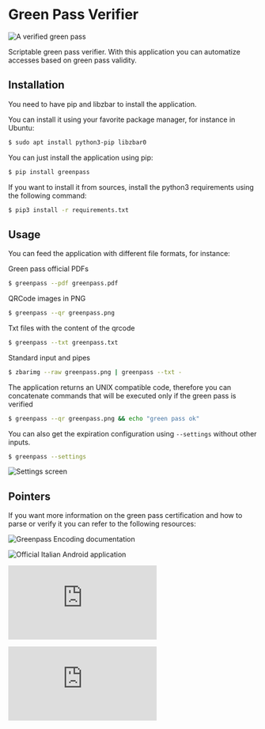 # Green Pass Verifier

![A verified green pass](https://github.com/berdav/greenpass/blob/master/img/draghi.png?raw=true)

Scriptable green pass verifier.
With this application you can automatize accesses based on green pass validity.

## Installation
You need to have pip and libzbar to install the application.

You can install it using your favorite package manager, for instance in Ubuntu:

```bash
$ sudo apt install python3-pip libzbar0
```

You can just install the application using pip:
```bash
$ pip install greenpass
```

If you want to install it from sources, install the python3 requirements
using the following command:
```bash
$ pip3 install -r requirements.txt
```

## Usage
You can feed the application with different file formats, for instance:

Green pass official PDFs
```bash
$ greenpass --pdf greenpass.pdf
```

QRCode images in PNG
```bash
$ greenpass --qr greenpass.png
```

Txt files with the content of the qrcode
```bash
$ greenpass --txt greenpass.txt
```

Standard input and pipes
```bash
$ zbarimg --raw greenpass.png | greenpass --txt -
```

The application returns an UNIX compatible code, therefore you can
concatenate commands that will be executed only if the green pass is
verified
```bash
$ greenpass --qr greenpass.png && echo "green pass ok"
```

You can also get the expiration configuration using `--settings` without
other inputs.
```bash
$ greenpass --settings
```
![Settings screen](https://github.com/berdav/greenpass/blob/master/img/settings.png?raw=true)

## Pointers
If you want more information on the green pass certification and how
to parse or verify it you can refer to the following resources:

![Greenpass Encoding documentation](https://github.com/ehn-dcc-development/hcert-spec)

![Official Italian Android application](https://github.com/ministero-salute/it-dgc-verificaC19-android )

![JSON schema and specifications](https://ec.europa.eu/health/sites/default/files/ehealth/docs/covid-certificate_json_specification_en.pdf)

![A very detailed blog post on how decode the pass](https://gir.st/blog/greenpass.html)
